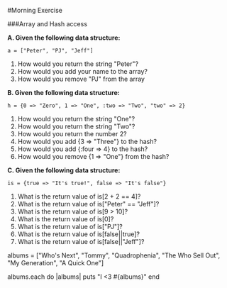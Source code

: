 #Morning Exercise

###Array and Hash access

**A. Given the following data structure:**

`a = ["Peter", "PJ", "Jeff"]`

1. How would you return the string "Peter"?
2. How would you add your name to the array?
3. How would you remove "PJ" from the array

**B. Given the following data structure:**

`h = {0 => "Zero", 1 => "One", :two => "Two", "two" => 2}`

1. How would you return the string "One"?
2. How would you return the string "Two"?
3. How would you return the number 2?
4. How would you add {3 => "Three"} to the hash?
5. How would you add {:four => 4} to the hash?
6. How would you remove {1 => "One"} from the hash?

**C. Given the following data structure:**

`is = {true => "It's true!", false => "It's false"}`

1. What is the return value of is[2 + 2 == 4]?
2. What is the return value of is["Peter" == "Jeff"]?
3. What is the return value of is[9 > 10]?
4. What is the return value of is[0]?
5. What is the return value of is["PJ"]?
6. What is the return value of is[false||true]?
6. What is the return value of is[false||"Jeff"]?


albums = ["Who's Next", "Tommy", "Quadrophenia", "The Who Sell Out", "My Generation", "A Quick One"]

albums.each do |albums|
puts "I <3 #{albums}"
end



